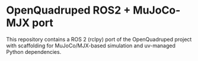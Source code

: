 # OpenQuadruped ROS2 + MuJoCo-MJX port

This repository contains a ROS 2 (rclpy) port of the OpenQuadruped project with scaffolding for MuJoCo/MJX-based simulation and uv-managed Python dependencies.
